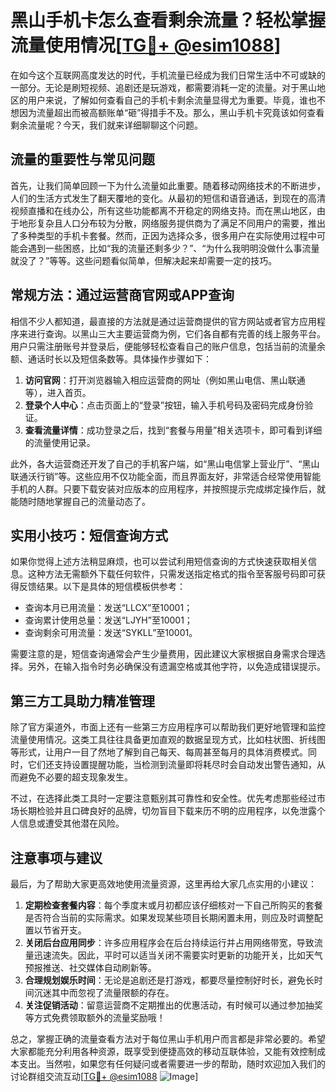 # 黑山手机卡怎么查看剩余流量？轻松掌握流量使用情况[[TG💪+ @esim1088](https://t.me/s/esim1088)]

在如今这个互联网高度发达的时代，手机流量已经成为我们日常生活中不可或缺的一部分。无论是刷短视频、追剧还是玩游戏，都需要消耗一定的流量。对于黑山地区的用户来说，了解如何查看自己的手机卡剩余流量显得尤为重要。毕竟，谁也不想因为流量超出而被高额账单“砸”得措手不及。那么，黑山手机卡究竟该如何查看剩余流量呢？今天，我们就来详细聊聊这个问题。

## 流量的重要性与常见问题

首先，让我们简单回顾一下为什么流量如此重要。随着移动网络技术的不断进步，人们的生活方式发生了翻天覆地的变化。从最初的短信和语音通话，到现在的高清视频直播和在线办公，所有这些功能都离不开稳定的网络支持。而在黑山地区，由于地形复杂且人口分布较为分散，网络服务提供商为了满足不同用户的需要，推出了多种类型的手机卡套餐。然而，正因为选择众多，很多用户在实际使用过程中可能会遇到一些困惑，比如“我的流量还剩多少？”、“为什么我明明没做什么事流量就没了？”等等。这些问题看似简单，但解决起来却需要一定的技巧。

## 常规方法：通过运营商官网或APP查询

相信不少人都知道，最直接的方法就是通过运营商提供的官方网站或者官方应用程序来进行查询。以黑山三大主要运营商为例，它们各自都有完善的线上服务平台。用户只需注册账号并登录后，便能够轻松查看自己的账户信息，包括当前的流量余额、通话时长以及短信条数等。具体操作步骤如下：

1. **访问官网**：打开浏览器输入相应运营商的网址（例如黑山电信、黑山联通等），进入首页。
2. **登录个人中心**：点击页面上的“登录”按钮，输入手机号码及密码完成身份验证。
3. **查看流量详情**：成功登录之后，找到“套餐与用量”相关选项卡，即可看到详细的流量使用记录。

此外，各大运营商还开发了自己的手机客户端，如“黑山电信掌上营业厅”、“黑山联通沃行销”等。这些应用不仅功能全面，而且界面友好，非常适合经常使用智能手机的人群。只要下载安装对应版本的应用程序，并按照提示完成绑定操作后，就能随时随地掌握自己的流量动态了。

## 实用小技巧：短信查询方式

如果你觉得上述方法稍显麻烦，也可以尝试利用短信查询的方式快速获取相关信息。这种方法无需额外下载任何软件，只需发送指定格式的指令至客服号码即可获得反馈结果。以下是具体的短信模板供参考：

- 查询本月已用流量：发送“LLCX”至10001；
- 查询累计使用总量：发送“LJYH”至10001；
- 查询剩余可用流量：发送“SYKLL”至10001。

需要注意的是，短信查询通常会产生少量费用，因此建议大家根据自身需求合理选择。另外，在输入指令时务必确保没有遗漏空格或其他字符，以免造成错误提示。

## 第三方工具助力精准管理

除了官方渠道外，市面上还有一些第三方应用程序可以帮助我们更好地管理和监控流量使用情况。这类工具往往具备更加直观的数据呈现方式，比如柱状图、折线图等形式，让用户一目了然地了解到自己每天、每周甚至每月的具体消费模式。同时，它们还支持设置提醒功能，当检测到流量即将耗尽时会自动发出警告通知，从而避免不必要的超支现象发生。

不过，在选择此类工具时一定要注意甄别其可靠性和安全性。优先考虑那些经过市场长期检验并且口碑良好的品牌，切勿盲目下载来历不明的应用程序，以免泄露个人信息或遭受其他潜在风险。

## 注意事项与建议

最后，为了帮助大家更高效地使用流量资源，这里再给大家几点实用的小建议：

1. **定期检查套餐内容**：每个季度末或月初都应该仔细核对一下自己所购买的套餐是否符合当前的实际需求。如果发现某些项目长期闲置未用，则应及时调整配置以节省开支。
2. **关闭后台应用同步**：许多应用程序会在后台持续运行并占用网络带宽，导致流量迅速流失。因此，平时可以适当关闭不需要实时更新的功能开关，比如天气预报推送、社交媒体自动刷新等。
3. **合理规划娱乐时间**：无论是追剧还是打游戏，都要尽量控制好时长，避免长时间沉迷其中而忽视了流量限额的存在。
4. **关注促销活动**：留意运营商不定期推出的优惠活动，有时候可以通过参加抽奖等方式免费领取额外的流量奖励哦！

总之，掌握正确的流量查看方法对于每位黑山手机用户而言都是非常必要的。希望大家都能充分利用各种资源，既享受到便捷高效的移动互联体验，又能有效控制成本支出。当然啦，如果您有任何疑问或者需要进一步的帮助，随时欢迎加入我们的讨论群组交流互动[[TG💪+ @esim1088](https://t.me/s/esim1088) ![Image](https://i.postimg.cc/4NQfJmqS/Snipaste-2025-05-13-00-14-12.png)]